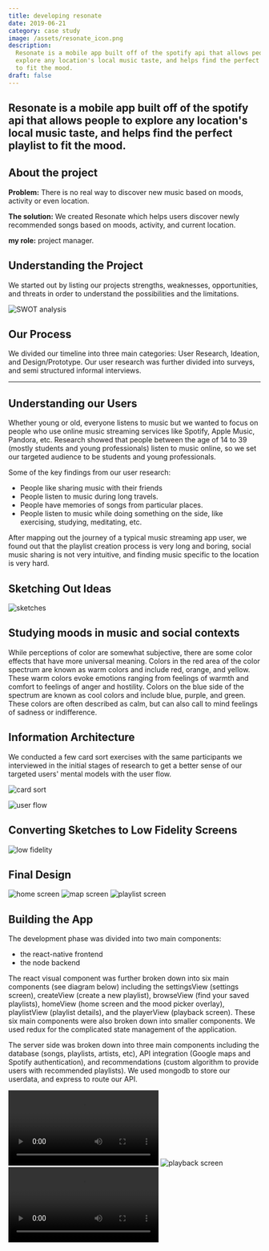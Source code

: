 ```yaml
---
title: developing resonate
date: 2019-06-21
category: case study
image: /assets/resonate_icon.png
description:
  Resonate is a mobile app built off of the spotify api that allows people to
  explore any location's local music taste, and helps find the perfect playlist
  to fit the mood.
draft: false
---
```


## Resonate is a mobile app built off of the spotify api that allows people to explore any location's local music taste, and helps find the perfect playlist to fit the mood.

## About the project

**Problem:** There is no real way to discover new music based on moods, activity
or even location.

**The solution:** We created Resonate which helps users discover newly
recommended songs based on moods, activity, and current location.

**my role:** project manager.

## Understanding the Project

We started out by listing our projects strengths, weaknesses, opportunities, and
threats in order to understand the possibilities and the limitations.

![SWOT analysis](/assets/resonate_swot.png)

## Our Process

We divided our timeline into three main categories: User Research, Ideation, and
Design/Prototype. Our user research was further divided into surveys, and semi
structured informal interviews.

---

## Understanding our Users

Whether young or old, everyone listens to music but we wanted to focus on people
who use online music streaming services like Spotify, Apple Music, Pandora, etc.
Research showed that people between the age of 14 to 39 (mostly students and
young professionals) listen to music online, so we set our targeted audience to
be students and young professionals.

Some of the key findings from our user research:

- People like sharing music with their friends
- People listen to music during long travels.
- People have memories of songs from particular places.
- People listen to music while doing something on the side, like exercising,
  studying, meditating, etc.

After mapping out the journey of a typical music streaming app user, we found
out that the playlist creation process is very long and boring, social music
sharing is not very intuitive, and finding music specific to the location is
very hard.

## Sketching Out Ideas

![sketches](/assets/resonate_sketch.png)

## Studying moods in music and social contexts

While perceptions of color are somewhat subjective, there are some color effects
that have more universal meaning. Colors in the red area of the color spectrum
are known as warm colors and include red, orange, and yellow. These warm colors
evoke emotions ranging from feelings of warmth and comfort to feelings of anger
and hostility. Colors on the blue side of the spectrum are known as cool colors
and include blue, purple, and green. These colors are often described as calm,
but can also call to mind feelings of sadness or indifference.

## Information Architecture

We conducted a few card sort exercises with the same participants we interviewed
in the initial stages of research to get a better sense of our targeted users'
mental models with the user flow.

![card sort](/assets/resonate_card.png)

![user flow](/assets/resonate_flow.png)

## Converting Sketches to Low Fidelity Screens

![low fidelity](/assets/resonate_low.png)

## Final Design

![home screen](/assets/resonate_home.png)
![map screen](/assets/resonate_map.png)
![playlist screen](/assets/resonate_playlist.png)

## Building the App

The development phase was divided into two main components:

- the react-native frontend
- the node backend

The react visual component was further broken down into six main components (see
diagram below) including the settingsView (settings screen), createView (create
a new playlist), browseView (find your saved playlists), homeView (home screen
and the mood picker overlay), playlistView (playlist details), and the
playerView (playback screen). These six main components were also broken down
into smaller components. We used redux for the complicated state management of
the application.

The server side was broken down into three main components including the
database (songs, playlists, artists, etc), API integration (Google maps and
Spotify authentication), and recommendations (custom algorithm to provide users
with recommended playlists). We used mongodb to store our userdata, and express
to route our API.

![home screen](/assets/resonate_track-stack.mp4)
![playback screen](/assets/resonate_playback.png)
![playlist screen](/assets/resonate_mood-picker.mp4)
